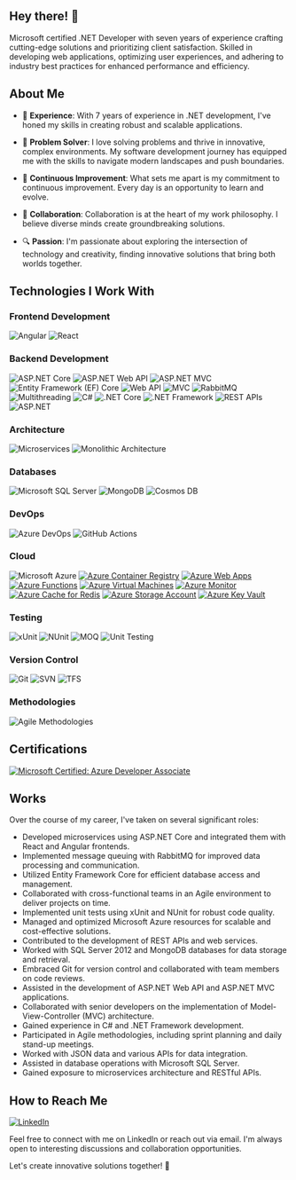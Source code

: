 ## Hey there! 👋 

Microsoft certified .NET Developer with seven years of experience crafting cutting-edge solutions and prioritizing client satisfaction. Skilled in developing web applications, optimizing user experiences, and adhering to industry best practices for enhanced performance and efficiency.

## About Me

- 💼 **Experience**: With 7 years of experience in .NET development, I've honed my skills in creating robust and scalable applications.

- 🔧 **Problem Solver**: I love solving problems and thrive in innovative, complex environments. My software development journey has equipped me with the skills to navigate modern landscapes and push boundaries.

- 🌟 **Continuous Improvement**: What sets me apart is my commitment to continuous improvement. Every day is an opportunity to learn and evolve.

- 🤝 **Collaboration**: Collaboration is at the heart of my work philosophy. I believe diverse minds create groundbreaking solutions.

- 🔍 **Passion**: I'm passionate about exploring the intersection of technology and creativity, finding innovative solutions that bring both worlds together.

## Technologies I Work With

### Frontend Development

![Angular](https://img.shields.io/badge/Angular-%23DD0031.svg?style=for-the-badge&logo=angular&logoColor=white)
![React](https://img.shields.io/badge/React-%23DD0031.svg?style=for-the-badge&logo=React&logoColor=white)

### Backend Development

![ASP.NET Core](https://img.shields.io/badge/ASP.NET%20Core-%231572B6.svg?style=for-the-badge&logo=.net&logoColor=white) ![ASP.NET Web API](https://img.shields.io/badge/ASP.NET%20Web%20API-%231572B6.svg?style=for-the-badge&logo=.net&logoColor=white)
![ASP.NET MVC](https://img.shields.io/badge/ASP.NET%20MVC-%231572B6.svg?style=for-the-badge&logo=.net&logoColor=white)
![Entity Framework (EF) Core](https://img.shields.io/badge/Entity%20Framework%20(EF)%20Core-%231572B6.svg?style=for-the-badge&logo=.net&logoColor=white)
![Web API](https://img.shields.io/badge/Web%20API-%23777BB4.svg?style=for-the-badge&logo=swagger&logoColor=white)
![MVC](https://img.shields.io/badge/MVC-%23777BB4.svg?style=for-the-badge&logo=aspnetcore&logoColor=white)
![RabbitMQ](https://img.shields.io/badge/RabbitMQ-%23FF6600.svg?style=for-the-badge&logo=rabbitmq&logoColor=white)
![Multithreading](https://img.shields.io/badge/Multithreading-%230057C6.svg?style=for-the-badge)
![C#](https://img.shields.io/badge/C%23-%230057C6.svg?style=for-the-badge&logo=c-sharp&logoColor=white)
![.NET Core](https://img.shields.io/badge/.NET%20Core-%23512BD4.svg?style=for-the-badge&logo=.net&logoColor=white)
![.NET Framework](https://img.shields.io/badge/.NET%20Framework-%23512BD4.svg?style=for-the-badge&logo=.net&logoColor=white)
![REST APIs](https://img.shields.io/badge/REST%20APIs-%23000000.svg?style=for-the-badge)
![ASP.NET](https://img.shields.io/badge/ASP.NET-%231572B6.svg?style=for-the-badge&logo=.net&logoColor=white)

### Architecture

![Microservices](https://img.shields.io/badge/Microservices-%23000000.svg?style=for-the-badge&logo=architecture&logoColor=white)
![Monolithic Architecture](https://img.shields.io/badge/Monolithic-%23000000.svg?style=for-the-badge)

### Databases

![Microsoft SQL Server](https://img.shields.io/badge/Microsoft%20SQL%20Server-%23CC2927.svg?style=for-the-badge&logo=microsoft-sql-server&logoColor=white)
![MongoDB](https://img.shields.io/badge/MongoDB-%2347A248.svg?style=for-the-badge&logo=mongodb&logoColor=white)
![Cosmos DB](https://img.shields.io/badge/Cosmos%20DB-%230078D4.svg?style=for-the-badge&logo=azure-cosmosdb&logoColor=white)

### DevOps

![Azure DevOps](https://img.shields.io/badge/Azure%20DevOps-%230078D4.svg?style=for-the-badge&logo=azure-devops&logoColor=white)
![GitHub Actions](https://img.shields.io/badge/GitHub%20Actions-%232671E5.svg?style=for-the-badge&logo=github-actions&logoColor=white)

### Cloud

![Microsoft Azure](https://img.shields.io/badge/Microsoft%20Azure-%23FF6600.svg?style=for-the-badge&logo=microsoft-azure&logoColor=white)
[![Azure Container Registry](https://img.shields.io/badge/Azure%20Container%20Registry-%23FF6600.svg?style=for-the-badge&logo=microsoft-azure&logoColor=white)](https://azure.microsoft.com/services/container-registry/)
[![Azure Web Apps](https://img.shields.io/badge/Azure%20Web%20Apps-%230078D4.svg?style=for-the-badge&logo=microsoft-azure&logoColor=white)](https://azure.microsoft.com/services/app-service/web/)
[![Azure Functions](https://img.shields.io/badge/Azure%20Functions-%230078D4.svg?style=for-the-badge&logo=microsoft-azure&logoColor=white)](https://azure.microsoft.com/services/functions/)
[![Azure Virtual Machines](https://img.shields.io/badge/Azure%20Virtual%20Machines-%23FF6600.svg?style=for-the-badge&logo=microsoft-azure&logoColor=white)](https://azure.microsoft.com/services/virtual-machines/)
[![Azure Monitor](https://img.shields.io/badge/Azure%20Monitor-%230078D4.svg?style=for-the-badge&logo=microsoft-azure&logoColor=white)](https://azure.microsoft.com/services/monitor/)
[![Azure Cache for Redis](https://img.shields.io/badge/Azure%20Cache%20for%20Redis-%230078D4.svg?style=for-the-badge&logo=microsoft-azure&logoColor=white)](https://azure.microsoft.com/services/cache/)
[![Azure Storage Account](https://img.shields.io/badge/Azure%20Storage%20Account-%230078D4.svg?style=for-the-badge&logo=microsoft-azure&logoColor=white)](https://azure.microsoft.com/services/storage/)
[![Azure Key Vault](https://img.shields.io/badge/Azure%20Key%20Vault-%23FF6600.svg?style=for-the-badge&logo=microsoft-azure&logoColor=white)](https://azure.microsoft.com/services/key-vault/)


### Testing

![xUnit](https://img.shields.io/badge/xUnit-%23121E25.svg?style=for-the-badge&logo=xunit&logoColor=white)
![NUnit](https://img.shields.io/badge/NUnit-%23151E25.svg?style=for-the-badge&logo=nunit&logoColor=white)
![MOQ](https://img.shields.io/badge/MOQ-%23121E25.svg?style=for-the-badge)
![Unit Testing](https://img.shields.io/badge/Unit%20Testing-%23121E25.svg?style=for-the-badge)

### Version Control

![Git](https://img.shields.io/badge/Git-%23F05032.svg?style=for-the-badge&logo=git&logoColor=white)
![SVN](https://img.shields.io/badge/SVN-%230057C6.svg?style=for-the-badge&logo=subversion&logoColor=white)
![TFS](https://img.shields.io/badge/TFS-%230078D4.svg?style=for-the-badge&logo=visual-studio&logoColor=white)

### Methodologies

![Agile Methodologies](https://img.shields.io/badge/Agile%20Methodologies-%23000000.svg?style=for-the-badge)

## Certifications

[![Microsoft Certified: Azure Developer Associate](https://img.shields.io/badge/Microsoft%20Certified-Azure%20Developer%20Associate-blue?style=for-the-badge&logo=microsoft)](https://www.yourcertificationlink.com)

## Works

Over the course of my career, I've taken on several significant roles:

- Developed microservices using ASP.NET Core and integrated them with React and Angular frontends.
- Implemented message queuing with RabbitMQ for improved data processing and communication.
- Utilized Entity Framework Core for efficient database access and management.
- Collaborated with cross-functional teams in an Agile environment to deliver projects on time.
- Implemented unit tests using xUnit and NUnit for robust code quality.
- Managed and optimized Microsoft Azure resources for scalable and cost-effective solutions.
- Contributed to the development of REST APIs and web services.
- Worked with SQL Server 2012 and MongoDB databases for data storage and retrieval.
- Embraced Git for version control and collaborated with team members on code reviews.
- Assisted in the development of ASP.NET Web API and ASP.NET MVC applications.
- Collaborated with senior developers on the implementation of Model-View-Controller (MVC) architecture.
- Gained experience in C# and .NET Framework development.
- Participated in Agile methodologies, including sprint planning and daily stand-up meetings.
- Worked with JSON data and various APIs for data integration.
- Assisted in database operations with Microsoft SQL Server.
- Gained exposure to microservices architecture and RESTful APIs.


## How to Reach Me

[![LinkedIn](https://img.shields.io/badge/LinkedIn-Profile-blue.svg?style=flat-square&logo=linkedin)](https://www.linkedin.com/in/rahulyadav2605/)

Feel free to connect with me on LinkedIn or reach out via email. I'm always open to interesting discussions and collaboration opportunities.

Let's create innovative solutions together! 🚀

